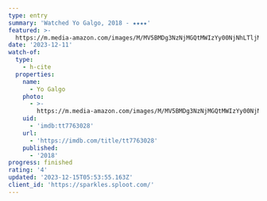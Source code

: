 ```yaml
---
type: entry
summary: 'Watched Yo Galgo, 2018 - ★★★★'
featured: >-
  https://m.media-amazon.com/images/M/MV5BMDg3NzNjMGQtMWIzYy00NjNhLTljMzItYzU3YzUyMDRmZmZiXkEyXkFqcGdeQXVyODMzOTgwMzA@._V1_SX300.jpg
date: '2023-12-11'
watch-of:
  type:
    - h-cite
  properties:
    name:
      - Yo Galgo
    photo:
      - >-
        https://m.media-amazon.com/images/M/MV5BMDg3NzNjMGQtMWIzYy00NjNhLTljMzItYzU3YzUyMDRmZmZiXkEyXkFqcGdeQXVyODMzOTgwMzA@._V1_SX300.jpg
    uid:
      - 'imdb:tt7763028'
    url:
      - 'https://imdb.com/title/tt7763028'
    published:
      - '2018'
progress: finished
rating: '4'
updated: '2023-12-15T05:53:55.163Z'
client_id: 'https://sparkles.sploot.com/'
---
```


